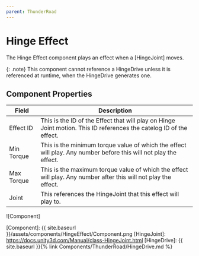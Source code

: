 ```yaml
---
parent: ThunderRoad
---
```

# Hinge Effect

The Hinge Effect component plays an effect when a [HingeJoint] moves. 

{: .note}
This component cannot reference a HingeDrive unless it is referenced at runtime, when the HingeDrive generates one.


## Component Properties

| Field                      | Description
| ---                        | ---
| Effect ID                  | This is the ID of the Effect that will play on Hinge Joint motion. This ID references the catelog ID of the effect.
| Min Torque                 | This is the minimum torque value of which the effect will play. Any number before this will not play the effect.
| Max Torque                 | This is the maximum torque value of which the effect will play. Any number after this will not play the effect.
| Joint                      | This references the HingeJoint that this effect will play to.

![Component]







[Component]: {{ site.baseurl }}/assets/components/HingeEffect/Component.png
[HingeJoint]: https://docs.unity3d.com/Manual/class-HingeJoint.html
[HingeDrive]: {{ site.baseurl }}{% link Components/ThunderRoad/HingeDrive.md %}
